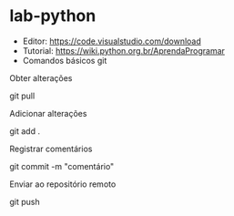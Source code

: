 # lab-python

- Editor: https://code.visualstudio.com/download
- Tutorial: https://wiki.python.org.br/AprendaProgramar
- Comandos básicos git

Obter alterações

git pull

Adicionar alterações

git add .

Registrar comentários

git commit -m "comentário"

Enviar ao repositório remoto

git push
 

